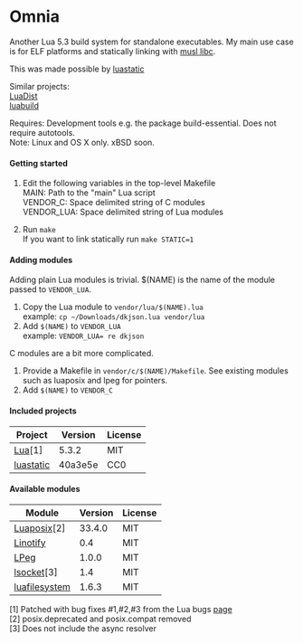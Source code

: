 Omnia
=====

Another Lua 5.3 build system for standalone executables. My main use case is for ELF platforms and statically linking with [musl libc](http://www.musl-libc.org/).

This was made possible by [luastatic](https://github.com/ers35/luastatic)

Similar projects:<br>
[LuaDist](http://luadist.org/)<br/>
[luabuild](https://github.com/stevedonovan/luabuild)

Requires: Development tools e.g. the package build-essential. Does not require autotools.<br/>
Note: Linux and OS X only. xBSD soon.

#### Getting started

1. Edit the following variables in the top-level Makefile<br/>
     MAIN: Path to the "main" Lua script<br/>
     VENDOR_C: Space delimited string of C modules<br/>
     VENDOR_LUA: Space delimited string of Lua modules<br/>

1. Run `make`<br/>
If you want to link statically run `make STATIC=1`

#### Adding modules

Adding plain Lua modules is trivial. $(NAME) is the name of the module passed to `VENDOR_LUA`.

1. Copy the Lua module to `vendor/lua/$(NAME).lua`<br/>
  example: `cp ~/Downloads/dkjson.lua vendor/lua`
1. Add `$(NAME)` to `VENDOR_LUA`<br/>
  example: `VENDOR_LUA= re dkjson`

C modules are a bit more complicated.

1. Provide a Makefile in `vendor/c/$(NAME)/Makefile`. See existing modules such as luaposix and lpeg for pointers.
1. Add `$(NAME)` to `VENDOR_C`

#### Included projects

Project                                                     | Version         | License
------------------------------------------------------------|-----------------|---------
[Lua](http://www.lua.org)[1]                                | 5.3.2           | MIT
[luastatic](https://github.com/ers35/luastatic)             | 40a3e5e         | CC0

#### Available modules

Module                                                          | Version         | License
----------------------------------------------------------------|-----------------|---------
[Luaposix](https://github.com/luaposix/luaposix)[2]             | 33.4.0          | MIT
[Linotify](https://github.com/hoelzro/linotify)                 | 0.4             | MIT
[LPeg](http://www.inf.puc-rio.br/~roberto/lpeg/)                | 1.0.0           | MIT
[lsocket](http://tset.de/lsocket/)[3]                           | 1.4             | MIT
[luafilesystem](https://github.com/keplerproject/luafilesystem) | 1.6.3           | MIT

[1] Patched with bug fixes #1,#2,#3 from the Lua bugs [page](http://www.lua.org/bugs.html#5.3.2)<br/>
[2] posix.deprecated and posix.compat removed<br/>
[3] Does not include the async resolver<br/>

